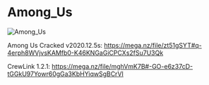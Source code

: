 # Among_Us

![Among_Us](https://steamcdn-a.akamaihd.net/steam/apps/945360/header.jpg?t=1606236732)

Among Us Cracked v2020.12.5s: https://mega.nz/file/zt51gSYT#q-4erph8WVjvsKAMfb0-K46KNGaGiCPCXs2fSu7U3Qk

CrewLink 1.2.1: https://mega.nz/file/mghVmK7B#-GO-e6z37cD-tGGkU97Yowr60gGa3KbHYiqwSgBCrVI
